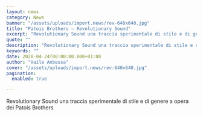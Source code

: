 ```yaml
---
layout: news
category: News
banner: "/assets/uploads/import.news/rev-640x640.jpg"
title: "Patois Brothers – Revolutionary Sound"
excerpt: "Revolutionary Sound una traccia sperimentale di stile e di genere a opera dei Patois Brothers"
quote: ""
description: "Revolutionary Sound una traccia sperimentale di stile e di genere a opera dei Patois Brothers"
keywords: ""
date: 2020-04-24T00:00:00.000+01:00
author: "Haile Anbessa"
cover: "/assets/uploads/import.news/rev-640x640.jpg"
pagination:
  enabled: true

---
```


Revolutionary Sound una traccia sperimentale di stile e di genere a opera dei Patois Brothers